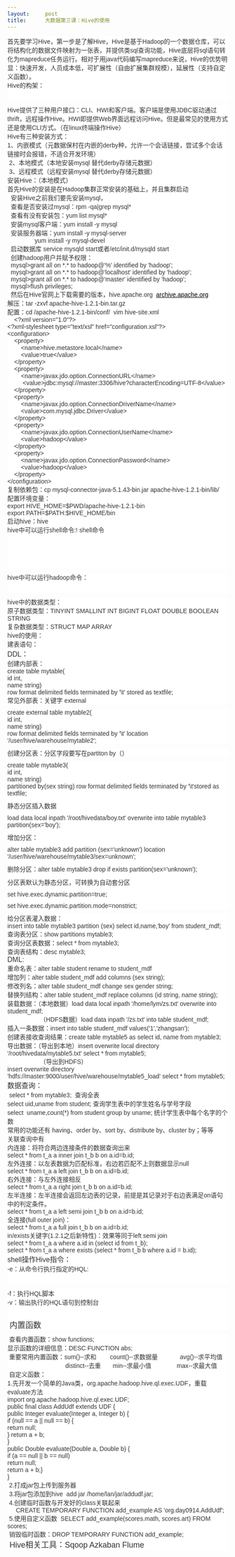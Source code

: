 ```yaml
---
layout:     post
title:      大数据第三课：Hive的使用
---
```

<div id="article_content" class="article_content clearfix csdn-tracking-statistics" data-pid="blog" data-mod="popu_307" data-dsm="post">
								            <link rel="stylesheet" href="https://csdnimg.cn/release/phoenix/template/css/ck_htmledit_views-f76675cdea.css">
						<div class="htmledit_views" id="content_views">
                <div style="margin:0px;padding:0px;color:rgb(51,51,51);font-family:Verdana, Arial, Helvetica, sans-serif;font-size:14px;background-color:rgb(255,255,255);">首先要学习Hive，第一步是了解Hive，Hive是基于Hadoop的一个数据仓库，可以将结构化的数据文件映射为一张表，并提供类sql查询功能，Hive底层将sql语句转化为mapreduce任务运行。相对于用java代码编写mapreduce来说，Hive的优势明显：快速开发，人员成本低，可扩展性（自由扩展集群规模），延展性（支持自定义函数）。</div><div style="margin:0px;padding:0px;color:rgb(51,51,51);font-family:Verdana, Arial, Helvetica, sans-serif;font-size:14px;background-color:rgb(255,255,255);">Hive的构架：</div><div style="margin:0px;padding:0px;color:rgb(51,51,51);font-family:Verdana, Arial, Helvetica, sans-serif;font-size:14px;background-color:rgb(255,255,255);"><img src="https://images2017.cnblogs.com/blog/1233200/201710/1233200-20171017205214177-782883965.png" alt="" style="margin-bottom:0px;padding:0px;border:none;max-width:800px;"><p style="margin:10px auto;"> </p></div><div style="margin:0px;padding:0px;color:rgb(51,51,51);font-family:Verdana, Arial, Helvetica, sans-serif;font-size:14px;background-color:rgb(255,255,255);"></div><div style="margin:0px;padding:0px;color:rgb(51,51,51);font-family:Verdana, Arial, Helvetica, sans-serif;font-size:14px;background-color:rgb(255,255,255);">Hive提供了三种用户接口：CLI、HWI和客户端。客户端是使用JDBC驱动通过thrift，远程操作Hive。HWI即提供Web界面远程访问Hive。但是最常见的使用方式还是使用CLI方式。（在linux终端操作Hive）</div><div style="margin:0px;padding:0px;color:rgb(51,51,51);font-family:Verdana, Arial, Helvetica, sans-serif;font-size:14px;background-color:rgb(255,255,255);">Hive有三种安装方式：</div><div style="margin:0px;padding:0px;color:rgb(51,51,51);font-family:Verdana, Arial, Helvetica, sans-serif;font-size:14px;background-color:rgb(255,255,255);">1、内嵌模式（元数据保村在内嵌的derby种，允许一个会话链接，尝试多个会话链接时会报错，不适合开发环境）</div><div style="margin:0px;padding:0px;color:rgb(51,51,51);font-family:Verdana, Arial, Helvetica, sans-serif;font-size:14px;background-color:rgb(255,255,255);"> 2、本地模式（本地安装mysql 替代derby存储元数据）</div><div style="margin:0px;padding:0px;color:rgb(51,51,51);font-family:Verdana, Arial, Helvetica, sans-serif;font-size:14px;background-color:rgb(255,255,255);"> 3、远程模式（远程安装mysql 替代derby存储元数据）</div><div style="margin:0px;padding:0px;color:rgb(51,51,51);font-family:Verdana, Arial, Helvetica, sans-serif;font-size:14px;background-color:rgb(255,255,255);">安装Hive：（本地模式）</div><div style="margin:0px;padding:0px;color:rgb(51,51,51);font-family:Verdana, Arial, Helvetica, sans-serif;font-size:14px;background-color:rgb(255,255,255);">首先Hive的安装是在Hadoop集群正常安装的基础上，并且集群启动</div><div style="margin:0px;padding:0px;color:rgb(51,51,51);font-family:Verdana, Arial, Helvetica, sans-serif;font-size:14px;background-color:rgb(255,255,255);">  安装Hive之前我们要先安装mysql，</div><div style="margin:0px;padding:0px;color:rgb(51,51,51);font-family:Verdana, Arial, Helvetica, sans-serif;font-size:14px;background-color:rgb(255,255,255);">  查看是否安装过mysql：rpm -qa|grep mysql*  </div><div style="margin:0px;padding:0px;color:rgb(51,51,51);font-family:Verdana, Arial, Helvetica, sans-serif;font-size:14px;background-color:rgb(255,255,255);">  查看有没有安装包：yum list mysql* </div><div style="margin:0px;padding:0px;color:rgb(51,51,51);font-family:Verdana, Arial, Helvetica, sans-serif;font-size:14px;background-color:rgb(255,255,255);">  安装mysql客户端：yum install -y mysql</div><div style="margin:0px;padding:0px;color:rgb(51,51,51);font-family:Verdana, Arial, Helvetica, sans-serif;font-size:14px;background-color:rgb(255,255,255);">  安装服务器端：yum install -y mysql-server </div><div style="margin:0px;padding:0px;color:rgb(51,51,51);font-family:Verdana, Arial, Helvetica, sans-serif;font-size:14px;background-color:rgb(255,255,255);">                yum install -y mysql-devel</div><div style="margin:0px;padding:0px;color:rgb(51,51,51);font-family:Verdana, Arial, Helvetica, sans-serif;font-size:14px;background-color:rgb(255,255,255);">  启动数据库 service mysqld start或者/etc/init.d/mysqld start</div><div style="margin:0px;padding:0px;color:rgb(51,51,51);font-family:Verdana, Arial, Helvetica, sans-serif;font-size:14px;background-color:rgb(255,255,255);">  创建hadoop用户并赋予权限：</div><div style="margin:0px;padding:0px;color:rgb(51,51,51);font-family:Verdana, Arial, Helvetica, sans-serif;font-size:14px;background-color:rgb(255,255,255);">  mysql&gt;grant all on *.* to hadoop@'%' identified by 'hadoop';</div><div style="margin:0px;padding:0px;color:rgb(51,51,51);font-family:Verdana, Arial, Helvetica, sans-serif;font-size:14px;background-color:rgb(255,255,255);">  mysql&gt;grant all on *.* to hadoop@'localhost' identified by 'hadoop';</div><div style="margin:0px;padding:0px;color:rgb(51,51,51);font-family:Verdana, Arial, Helvetica, sans-serif;font-size:14px;background-color:rgb(255,255,255);">  mysql&gt;grant all on *.* to hadoop@'master' identified by 'hadoop';</div><div style="margin:0px;padding:0px;color:rgb(51,51,51);font-family:Verdana, Arial, Helvetica, sans-serif;font-size:14px;background-color:rgb(255,255,255);">  mysql&gt;flush privileges;</div><div style="margin:0px;padding:0px;color:rgb(51,51,51);font-family:Verdana, Arial, Helvetica, sans-serif;font-size:14px;background-color:rgb(255,255,255);">  然后在Hive官网上下载需要的版本，hive.apache.org  <a href="http://archiv.apache.org/" rel="nofollow" style="margin:0px;padding:0px;color:rgb(0,0,0);text-decoration:underline;">archive.apache.org</a></div><div style="margin:0px;padding:0px;color:rgb(51,51,51);font-family:Verdana, Arial, Helvetica, sans-serif;font-size:14px;background-color:rgb(255,255,255);">解压：tar -zxvf apache-hive-1.2.1-bin.tar.gz</div><div style="margin:0px;padding:0px;color:rgb(51,51,51);font-family:Verdana, Arial, Helvetica, sans-serif;font-size:14px;background-color:rgb(255,255,255);">配置：cd /apache-hive-1.2.1-bin/conf/  vim hive-site.xml</div><div style="margin:0px;padding:0px;color:rgb(51,51,51);font-family:Verdana, Arial, Helvetica, sans-serif;font-size:14px;background-color:rgb(255,255,255);">    &lt;?xml version="1.0"?&gt;</div><div style="margin:0px;padding:0px;color:rgb(51,51,51);font-family:Verdana, Arial, Helvetica, sans-serif;font-size:14px;background-color:rgb(255,255,255);">&lt;?xml-stylesheet type="text/xsl" href="configuration.xsl"?&gt;</div><div style="margin:0px;padding:0px;color:rgb(51,51,51);font-family:Verdana, Arial, Helvetica, sans-serif;font-size:14px;background-color:rgb(255,255,255);">&lt;configuration&gt;</div><div style="margin:0px;padding:0px;color:rgb(51,51,51);font-family:Verdana, Arial, Helvetica, sans-serif;font-size:14px;background-color:rgb(255,255,255);">    &lt;property&gt;</div><div style="margin:0px;padding:0px;color:rgb(51,51,51);font-family:Verdana, Arial, Helvetica, sans-serif;font-size:14px;background-color:rgb(255,255,255);">        &lt;name&gt;hive.metastore.local&lt;/name&gt;</div><div style="margin:0px;padding:0px;color:rgb(51,51,51);font-family:Verdana, Arial, Helvetica, sans-serif;font-size:14px;background-color:rgb(255,255,255);">        &lt;value&gt;true&lt;/value&gt;</div><div style="margin:0px;padding:0px;color:rgb(51,51,51);font-family:Verdana, Arial, Helvetica, sans-serif;font-size:14px;background-color:rgb(255,255,255);">    &lt;/property&gt;</div><div style="margin:0px;padding:0px;color:rgb(51,51,51);font-family:Verdana, Arial, Helvetica, sans-serif;font-size:14px;background-color:rgb(255,255,255);">    &lt;property&gt;</div><div style="margin:0px;padding:0px;color:rgb(51,51,51);font-family:Verdana, Arial, Helvetica, sans-serif;font-size:14px;background-color:rgb(255,255,255);">        &lt;name&gt;javax.jdo.option.ConnectionURL&lt;/name&gt;</div><div style="margin:0px;padding:0px;color:rgb(51,51,51);font-family:Verdana, Arial, Helvetica, sans-serif;font-size:14px;background-color:rgb(255,255,255);">         &lt;value&gt;jdbc:mysql://master:3306/hive?characterEncoding=UTF-8&lt;/value&gt;</div><div style="margin:0px;padding:0px;color:rgb(51,51,51);font-family:Verdana, Arial, Helvetica, sans-serif;font-size:14px;background-color:rgb(255,255,255);">    &lt;/property&gt;</div><div style="margin:0px;padding:0px;color:rgb(51,51,51);font-family:Verdana, Arial, Helvetica, sans-serif;font-size:14px;background-color:rgb(255,255,255);">    &lt;property&gt;</div><div style="margin:0px;padding:0px;color:rgb(51,51,51);font-family:Verdana, Arial, Helvetica, sans-serif;font-size:14px;background-color:rgb(255,255,255);">        &lt;name&gt;javax.jdo.option.ConnectionDriverName&lt;/name&gt;</div><div style="margin:0px;padding:0px;color:rgb(51,51,51);font-family:Verdana, Arial, Helvetica, sans-serif;font-size:14px;background-color:rgb(255,255,255);">        &lt;value&gt;com.mysql.jdbc.Driver&lt;/value&gt;</div><div style="margin:0px;padding:0px;color:rgb(51,51,51);font-family:Verdana, Arial, Helvetica, sans-serif;font-size:14px;background-color:rgb(255,255,255);">    &lt;/property&gt;</div><div style="margin:0px;padding:0px;color:rgb(51,51,51);font-family:Verdana, Arial, Helvetica, sans-serif;font-size:14px;background-color:rgb(255,255,255);">    &lt;property&gt;</div><div style="margin:0px;padding:0px;color:rgb(51,51,51);font-family:Verdana, Arial, Helvetica, sans-serif;font-size:14px;background-color:rgb(255,255,255);">        &lt;name&gt;javax.jdo.option.ConnectionUserName&lt;/name&gt;</div><div style="margin:0px;padding:0px;color:rgb(51,51,51);font-family:Verdana, Arial, Helvetica, sans-serif;font-size:14px;background-color:rgb(255,255,255);">        &lt;value&gt;hadoop&lt;/value&gt;</div><div style="margin:0px;padding:0px;color:rgb(51,51,51);font-family:Verdana, Arial, Helvetica, sans-serif;font-size:14px;background-color:rgb(255,255,255);">    &lt;/property&gt;</div><div style="margin:0px;padding:0px;color:rgb(51,51,51);font-family:Verdana, Arial, Helvetica, sans-serif;font-size:14px;background-color:rgb(255,255,255);">    &lt;property&gt;</div><div style="margin:0px;padding:0px;color:rgb(51,51,51);font-family:Verdana, Arial, Helvetica, sans-serif;font-size:14px;background-color:rgb(255,255,255);">        &lt;name&gt;javax.jdo.option.ConnectionPassword&lt;/name&gt;</div><div style="margin:0px;padding:0px;color:rgb(51,51,51);font-family:Verdana, Arial, Helvetica, sans-serif;font-size:14px;background-color:rgb(255,255,255);">        &lt;value&gt;hadoop&lt;/value&gt;</div><div style="margin:0px;padding:0px;color:rgb(51,51,51);font-family:Verdana, Arial, Helvetica, sans-serif;font-size:14px;background-color:rgb(255,255,255);">    &lt;/property&gt;</div><div style="margin:0px;padding:0px;color:rgb(51,51,51);font-family:Verdana, Arial, Helvetica, sans-serif;font-size:14px;background-color:rgb(255,255,255);">&lt;/configuration&gt;</div><div style="margin:0px;padding:0px;color:rgb(51,51,51);font-family:Verdana, Arial, Helvetica, sans-serif;font-size:14px;background-color:rgb(255,255,255);">复制依赖包：cp mysql-connector-java-5.1.43-bin.jar apache-hive-1.2.1-bin/lib/</div><div style="margin:0px;padding:0px;color:rgb(51,51,51);font-family:Verdana, Arial, Helvetica, sans-serif;font-size:14px;background-color:rgb(255,255,255);">配置环境变量：</div><div style="margin:0px;padding:0px;color:rgb(51,51,51);font-family:Verdana, Arial, Helvetica, sans-serif;font-size:14px;background-color:rgb(255,255,255);">export HIVE_HOME=$PWD/apache-hive-1.2.1-bin</div><div style="margin:0px;padding:0px;color:rgb(51,51,51);font-family:Verdana, Arial, Helvetica, sans-serif;font-size:14px;background-color:rgb(255,255,255);">export PATH=$PATH:$HIVE_HOME/bin</div><div style="margin:0px;padding:0px;color:rgb(51,51,51);font-family:Verdana, Arial, Helvetica, sans-serif;font-size:14px;background-color:rgb(255,255,255);">启动hive：hive</div><div style="margin:0px;padding:0px;color:rgb(51,51,51);font-family:Verdana, Arial, Helvetica, sans-serif;font-size:14px;background-color:rgb(255,255,255);">hive中可以运行shell命令:! shell命令</div><div style="margin:0px;padding:0px;color:rgb(51,51,51);font-family:Verdana, Arial, Helvetica, sans-serif;font-size:14px;background-color:rgb(255,255,255);"></div><div style="margin:0px;padding:0px;color:rgb(51,51,51);font-family:Verdana, Arial, Helvetica, sans-serif;font-size:14px;background-color:rgb(255,255,255);"></div><div style="margin:0px;padding:0px;color:rgb(51,51,51);font-family:Verdana, Arial, Helvetica, sans-serif;font-size:14px;background-color:rgb(255,255,255);"> <img src="https://images2017.cnblogs.com/blog/1233200/201710/1233200-20171017205233131-1045638578.png" alt="" style="margin-bottom:0px;padding:0px;border:none;max-width:800px;"><p style="margin:10px auto;"><img src="https://images2017.cnblogs.com/blog/1233200/201710/1233200-20171017205328037-247600045.png" alt="" style="padding:0px;border:none;max-width:800px;"></p><p style="margin:10px auto;"> </p><p style="margin:10px auto;"> </p></div><div style="margin:0px;padding:0px;color:rgb(51,51,51);font-family:Verdana, Arial, Helvetica, sans-serif;font-size:14px;background-color:rgb(255,255,255);">hive中可以运行hadoop命令：</div><div style="margin:0px;padding:0px;color:rgb(51,51,51);font-family:Verdana, Arial, Helvetica, sans-serif;font-size:14px;background-color:rgb(255,255,255);"><img src="https://images2017.cnblogs.com/blog/1233200/201710/1233200-20171017205341256-973417976.png" alt="" style="margin-bottom:0px;padding:0px;border:none;max-width:800px;"><p style="margin:10px auto;"> </p></div><div style="margin:0px;padding:0px;color:rgb(51,51,51);font-family:Verdana, Arial, Helvetica, sans-serif;font-size:14px;background-color:rgb(255,255,255);"></div><div style="margin:0px;padding:0px;color:rgb(51,51,51);font-family:Verdana, Arial, Helvetica, sans-serif;font-size:14px;background-color:rgb(255,255,255);">hive中的数据类型：</div><div style="margin:0px;padding:0px;color:rgb(51,51,51);font-family:Verdana, Arial, Helvetica, sans-serif;font-size:14px;background-color:rgb(255,255,255);">原子数据类型：TINYINT SMALLINT INT BIGINT FLOAT DOUBLE BOOLEAN STRING </div><div style="margin:0px;padding:0px;color:rgb(51,51,51);font-family:Verdana, Arial, Helvetica, sans-serif;font-size:14px;background-color:rgb(255,255,255);">复杂数据类型：STRUCT MAP ARRAY </div><div style="margin:0px;padding:0px;color:rgb(51,51,51);font-family:Verdana, Arial, Helvetica, sans-serif;font-size:14px;background-color:rgb(255,255,255);">hive的使用：</div><div style="margin:0px;padding:0px;color:rgb(51,51,51);font-family:Verdana, Arial, Helvetica, sans-serif;font-size:14px;background-color:rgb(255,255,255);">建表语句：</div><div style="margin:0px;padding:0px;color:rgb(51,51,51);font-family:Verdana, Arial, Helvetica, sans-serif;font-size:14px;background-color:rgb(255,255,255);"><span style="margin:0px;padding:0px;font-size:16px;"><span style="margin:0px;padding:0px;">DDL：</span></span></div><div style="margin:0px;padding:0px;color:rgb(51,51,51);font-family:Verdana, Arial, Helvetica, sans-serif;font-size:14px;background-color:rgb(255,255,255);">创建内部表：</div><div style="margin:0px;padding:0px;color:rgb(51,51,51);font-family:Verdana, Arial, Helvetica, sans-serif;font-size:14px;background-color:rgb(255,255,255);">create table mytable(</div><div style="margin:0px;padding:0px;color:rgb(51,51,51);font-family:Verdana, Arial, Helvetica, sans-serif;font-size:14px;background-color:rgb(255,255,255);">id int, </div><div style="margin:0px;padding:0px;color:rgb(51,51,51);font-family:Verdana, Arial, Helvetica, sans-serif;font-size:14px;background-color:rgb(255,255,255);">name string) </div><div style="margin:0px;padding:0px;color:rgb(51,51,51);font-family:Verdana, Arial, Helvetica, sans-serif;font-size:14px;background-color:rgb(255,255,255);">row format delimited fields terminated by '\t' stored as textfile;</div><div style="margin:0px;padding:0px;color:rgb(51,51,51);font-family:Verdana, Arial, Helvetica, sans-serif;font-size:14px;background-color:rgb(255,255,255);">常见外部表：关键字 external</div><div style="margin:0px;padding:0px;color:rgb(51,51,51);font-family:Verdana, Arial, Helvetica, sans-serif;font-size:14px;background-color:rgb(255,255,255);"><p style="margin:10px auto;">create external table mytable2(<br style="margin:0px;padding:0px;">id int, <br style="margin:0px;padding:0px;">name string)<br style="margin:0px;padding:0px;">row format delimited fields terminated by '\t' location '/user/hive/warehouse/mytable2';</p></div><div style="margin:0px;padding:0px;color:rgb(51,51,51);font-family:Verdana, Arial, Helvetica, sans-serif;font-size:14px;background-color:rgb(255,255,255);">创建分区表：分区字段要写在partiton by（）</div><div style="margin:0px;padding:0px;color:rgb(51,51,51);font-family:Verdana, Arial, Helvetica, sans-serif;font-size:14px;background-color:rgb(255,255,255);"><p style="margin:10px auto;">create table mytable3(<br style="margin:0px;padding:0px;">id int, <br style="margin:0px;padding:0px;">name string)<br style="margin:0px;padding:0px;">partitioned by(sex string) row format delimited fields terminated by '\t'stored as textfile;</p><p style="margin:10px auto;">静态分区插入数据</p><p style="margin:10px auto;">load data local inpath '/root/hivedata/boy.txt' overwrite into table mytable3 partition(sex='boy');</p><p style="margin:10px auto;">增加分区：</p><p style="margin:10px auto;">alter table mytable3 add partition (sex='unknown') location '/user/hive/warehouse/mytable3/sex=unknown';</p><p style="margin:10px auto;">删除分区：alter table mytable3 drop if exists partition(sex='unknown');</p><p style="margin:10px auto;">分区表默认为静态分区，可转换为自动套分区</p><p style="margin:10px auto;">set hive.exec.dynamic.partition=true;</p><p style="margin:10px auto;">set hive.exec.dynamic.partition.mode=nonstrict;</p></div><div style="margin:0px;padding:0px;color:rgb(51,51,51);font-family:Verdana, Arial, Helvetica, sans-serif;font-size:14px;background-color:rgb(255,255,255);">给分区表灌入数据：</div><div style="margin:0px;padding:0px;color:rgb(51,51,51);font-family:Verdana, Arial, Helvetica, sans-serif;font-size:14px;background-color:rgb(255,255,255);">insert into table mytable3 partition (sex) select id,name,'boy' from student_mdf;</div><div style="margin:0px;padding:0px;color:rgb(51,51,51);font-family:Verdana, Arial, Helvetica, sans-serif;font-size:14px;background-color:rgb(255,255,255);">查询表分区：show partitions mytable3;</div><div style="margin:0px;padding:0px;color:rgb(51,51,51);font-family:Verdana, Arial, Helvetica, sans-serif;font-size:14px;background-color:rgb(255,255,255);">查询分区表数据：select * from mytable3;</div><div style="margin:0px;padding:0px;color:rgb(51,51,51);font-family:Verdana, Arial, Helvetica, sans-serif;font-size:14px;background-color:rgb(255,255,255);">查询表结构：desc mytable3;</div><div style="margin:0px;padding:0px;color:rgb(51,51,51);font-family:Verdana, Arial, Helvetica, sans-serif;font-size:14px;background-color:rgb(255,255,255);"><span style="margin:0px;padding:0px;"><span style="margin:0px;padding:0px;font-size:16px;">DML:</span></span></div><div style="margin:0px;padding:0px;color:rgb(51,51,51);font-family:Verdana, Arial, Helvetica, sans-serif;font-size:14px;background-color:rgb(255,255,255);">重命名表：alter table student rename to student_mdf</div><div style="margin:0px;padding:0px;color:rgb(51,51,51);font-family:Verdana, Arial, Helvetica, sans-serif;font-size:14px;background-color:rgb(255,255,255);">增加列：alter table student_mdf add columns (sex string);</div><div style="margin:0px;padding:0px;color:rgb(51,51,51);font-family:Verdana, Arial, Helvetica, sans-serif;font-size:14px;background-color:rgb(255,255,255);">修改列名：alter table student_mdf change sex gender string;</div><div style="margin:0px;padding:0px;color:rgb(51,51,51);font-family:Verdana, Arial, Helvetica, sans-serif;font-size:14px;background-color:rgb(255,255,255);">替换列结构：alter table student_mdf replace columns (id string, name string);</div><div style="margin:0px;padding:0px;color:rgb(51,51,51);font-family:Verdana, Arial, Helvetica, sans-serif;font-size:14px;background-color:rgb(255,255,255);">装载数据：（本地数据）load data local inpath '/home/lym/zs.txt' overwrite into student_mdf;</div><div style="margin:0px;padding:0px;color:rgb(51,51,51);font-family:Verdana, Arial, Helvetica, sans-serif;font-size:14px;background-color:rgb(255,255,255);">                   （HDFS数据）load data inpath '/zs.txt' into table student_mdf;</div><div style="margin:0px;padding:0px;color:rgb(51,51,51);font-family:Verdana, Arial, Helvetica, sans-serif;font-size:14px;background-color:rgb(255,255,255);">插入一条数据：insert into table student_mdf values('1','zhangsan');</div><div style="margin:0px;padding:0px;color:rgb(51,51,51);font-family:Verdana, Arial, Helvetica, sans-serif;font-size:14px;background-color:rgb(255,255,255);">创建表接收查询结果：create table mytable5 as select id, name from mytable3;</div><div style="margin:0px;padding:0px;color:rgb(51,51,51);font-family:Verdana, Arial, Helvetica, sans-serif;font-size:14px;background-color:rgb(255,255,255);">导出数据：（导出到本地）insert overwrite local directory '/root/hivedata/mytable5.txt' select * from mytable5;</div><div style="margin:0px;padding:0px;color:rgb(51,51,51);font-family:Verdana, Arial, Helvetica, sans-serif;font-size:14px;background-color:rgb(255,255,255);">                   （导出到HDFS）</div><div style="margin:0px;padding:0px;color:rgb(51,51,51);font-family:Verdana, Arial, Helvetica, sans-serif;font-size:14px;background-color:rgb(255,255,255);">insert overwrite directory 'hdfs://master:9000/user/hive/warehouse/mytable5_load' select * from mytable5;</div><div style="margin:0px;padding:0px;color:rgb(51,51,51);font-family:Verdana, Arial, Helvetica, sans-serif;font-size:14px;background-color:rgb(255,255,255);"><span style="margin:0px;padding:0px;font-size:16px;"><span style="margin:0px;padding:0px;">数据查询：</span></span></div><div style="margin:0px;padding:0px;color:rgb(51,51,51);font-family:Verdana, Arial, Helvetica, sans-serif;font-size:14px;background-color:rgb(255,255,255);"> select * from mytable3;  查询全表</div><div style="margin:0px;padding:0px;color:rgb(51,51,51);font-family:Verdana, Arial, Helvetica, sans-serif;font-size:14px;background-color:rgb(255,255,255);">select uid,uname from student; 查询学生表中的学生姓名与学号字段</div><div style="margin:0px;padding:0px;color:rgb(51,51,51);font-family:Verdana, Arial, Helvetica, sans-serif;font-size:14px;background-color:rgb(255,255,255);">select  uname,count(*) from student group by uname; 统计学生表中每个名字的个数</div><div style="margin:0px;padding:0px;color:rgb(51,51,51);font-family:Verdana, Arial, Helvetica, sans-serif;font-size:14px;background-color:rgb(255,255,255);">常用的功能还有 having、order by、sort by、distribute by、cluster by；等等</div><div style="margin:0px;padding:0px;color:rgb(51,51,51);font-family:Verdana, Arial, Helvetica, sans-serif;font-size:14px;background-color:rgb(255,255,255);">关联查询中有</div><div style="margin:0px;padding:0px;color:rgb(51,51,51);font-family:Verdana, Arial, Helvetica, sans-serif;font-size:14px;background-color:rgb(255,255,255);">内连接：将符合两边连接条件的数据查询出来</div><div style="margin:0px;padding:0px;color:rgb(51,51,51);font-family:Verdana, Arial, Helvetica, sans-serif;font-size:14px;background-color:rgb(255,255,255);">select * from t_a a inner join t_b b on a.id=b.id;</div><div style="margin:0px;padding:0px;color:rgb(51,51,51);font-family:Verdana, Arial, Helvetica, sans-serif;font-size:14px;background-color:rgb(255,255,255);">左外连接：以左表数据为匹配标准，右边若匹配不上则数据显示null</div><div style="margin:0px;padding:0px;color:rgb(51,51,51);font-family:Verdana, Arial, Helvetica, sans-serif;font-size:14px;background-color:rgb(255,255,255);">select * from t_a a left join t_b b on a.id=b.id;</div><div style="margin:0px;padding:0px;color:rgb(51,51,51);font-family:Verdana, Arial, Helvetica, sans-serif;font-size:14px;background-color:rgb(255,255,255);">右外连接：与左外连接相反</div><div style="margin:0px;padding:0px;color:rgb(51,51,51);font-family:Verdana, Arial, Helvetica, sans-serif;font-size:14px;background-color:rgb(255,255,255);">select * from t_a a right join t_b b on a.id=b.id;</div><div style="margin:0px;padding:0px;color:rgb(51,51,51);font-family:Verdana, Arial, Helvetica, sans-serif;font-size:14px;background-color:rgb(255,255,255);">左半连接：左半连接会返回左边表的记录，前提是其记录对于右边表满足on语句中的判定条件。</div><div style="margin:0px;padding:0px;color:rgb(51,51,51);font-family:Verdana, Arial, Helvetica, sans-serif;font-size:14px;background-color:rgb(255,255,255);">select * from t_a a left semi join t_b b on a.id=b.id;</div><div style="margin:0px;padding:0px;color:rgb(51,51,51);font-family:Verdana, Arial, Helvetica, sans-serif;font-size:14px;background-color:rgb(255,255,255);">全连接(full outer join)：</div><div style="margin:0px;padding:0px;color:rgb(51,51,51);font-family:Verdana, Arial, Helvetica, sans-serif;font-size:14px;background-color:rgb(255,255,255);">select * from t_a a full join t_b b on a.id=b.id;</div><div style="margin:0px;padding:0px;color:rgb(51,51,51);font-family:Verdana, Arial, Helvetica, sans-serif;font-size:14px;background-color:rgb(255,255,255);">in/exists关键字(1.2.1之后新特性)：效果等同于left semi join</div><div style="margin:0px;padding:0px;color:rgb(51,51,51);font-family:Verdana, Arial, Helvetica, sans-serif;font-size:14px;background-color:rgb(255,255,255);">select * from t_a a where a.id in (select id from t_b);</div><div style="margin:0px;padding:0px;color:rgb(51,51,51);font-family:Verdana, Arial, Helvetica, sans-serif;font-size:14px;background-color:rgb(255,255,255);">select * from t_a a where exists (select * from t_b b where a.id = b.id);</div><div style="margin:0px;padding:0px;color:rgb(51,51,51);font-family:Verdana, Arial, Helvetica, sans-serif;font-size:14px;background-color:rgb(255,255,255);"><span style="margin:0px;padding:0px;"><span style="margin:0px;padding:0px;font-size:16px;">shell操作Hive指令：</span></span></div><div style="margin:0px;padding:0px;color:rgb(51,51,51);font-family:Verdana, Arial, Helvetica, sans-serif;font-size:14px;background-color:rgb(255,255,255);"><span style="margin:0px;padding:0px;">-e：从命令行执行指定的HQL:</span></div><div style="margin:0px;padding:0px;color:rgb(51,51,51);font-family:Verdana, Arial, Helvetica, sans-serif;font-size:14px;background-color:rgb(255,255,255);"><span style="margin:0px;padding:0px;"><img src="https://images2017.cnblogs.com/blog/1233200/201710/1233200-20171017212953162-438605194.png" alt="" style="margin-bottom:0px;padding:0px;border:none;max-width:800px;"></span><p style="margin:10px auto;"> </p></div><div style="margin:0px;padding:0px;color:rgb(51,51,51);font-family:Verdana, Arial, Helvetica, sans-serif;font-size:14px;background-color:rgb(255,255,255);"><span style="margin:0px;padding:0px;">-f：执行HQL脚本</span></div><div style="margin:0px;padding:0px;color:rgb(51,51,51);font-family:Verdana, Arial, Helvetica, sans-serif;font-size:14px;background-color:rgb(255,255,255);"><span style="margin:0px;padding:0px;">-v：输出执行的HQL语句到控制台</span></div><div style="margin:0px;padding:0px;color:rgb(51,51,51);font-family:Verdana, Arial, Helvetica, sans-serif;font-size:14px;background-color:rgb(255,255,255);"><span style="margin:0px;padding:0px;"><span style="margin:0px;padding:0px;"><span style="margin:0px;padding:0px;font-size:16px;"> <img src="https://images2017.cnblogs.com/blog/1233200/201710/1233200-20171017212813537-1403384921.png" alt="" style="margin-bottom:0px;padding:0px;border:none;max-width:800px;"></span></span></span><p style="margin:10px auto;"><span style="margin:0px;padding:0px;font-size:18px;"><span style="margin:0px;padding:0px;"> 内置函数<br style="margin:0px;padding:0px;"></span></span></p></div><div style="margin:0px;padding:0px;color:rgb(51,51,51);font-family:Verdana, Arial, Helvetica, sans-serif;font-size:14px;background-color:rgb(255,255,255);"> 查看内置函数：show functions;</div><div style="margin:0px;padding:0px;color:rgb(51,51,51);font-family:Verdana, Arial, Helvetica, sans-serif;font-size:14px;background-color:rgb(255,255,255);">显示函数的详细信息：DESC FUNCTION abs;</div><div style="margin:0px;padding:0px;color:rgb(51,51,51);font-family:Verdana, Arial, Helvetica, sans-serif;font-size:14px;background-color:rgb(255,255,255);"> 重要常用内置函数：sum()--求和        count()--求数据量             avg()--求平均值</div><div style="margin:0px;padding:0px;color:rgb(51,51,51);font-family:Verdana, Arial, Helvetica, sans-serif;font-size:14px;background-color:rgb(255,255,255);"><span style="margin:0px;padding:0px;">                                  distinct--去重       min--求最小值               max--求最大值</span></div><div style="margin:0px;padding:0px;color:rgb(51,51,51);font-family:Verdana, Arial, Helvetica, sans-serif;font-size:14px;background-color:rgb(255,255,255);"> 自定义函数：</div><div style="margin:0px;padding:0px;color:rgb(51,51,51);font-family:Verdana, Arial, Helvetica, sans-serif;font-size:14px;background-color:rgb(255,255,255);">1.先开发一个简单的Java类，org.apache.hadoop.hive.ql.exec.UDF，重载evaluate方法</div><div style="margin:0px;padding:0px;color:rgb(51,51,51);font-family:Verdana, Arial, Helvetica, sans-serif;font-size:14px;background-color:rgb(255,255,255);"><span style="margin:0px;padding:0px;">import org.apache.hadoop.hive.ql.exec.UDF;</span></div><div style="margin:0px;padding:0px;color:rgb(51,51,51);font-family:Verdana, Arial, Helvetica, sans-serif;font-size:14px;background-color:rgb(255,255,255);"><span style="margin:0px;padding:0px;">public final class AddUdf extends UDF {</span></div><div style="margin:0px;padding:0px;color:rgb(51,51,51);font-family:Verdana, Arial, Helvetica, sans-serif;font-size:14px;background-color:rgb(255,255,255);"><span style="margin:0px;padding:0px;">public Integer evaluate(Integer a, Integer b) {</span></div><div style="margin:0px;padding:0px;color:rgb(51,51,51);font-family:Verdana, Arial, Helvetica, sans-serif;font-size:14px;background-color:rgb(255,255,255);"><span style="margin:0px;padding:0px;">if (null == a || null == b) {</span></div><div style="margin:0px;padding:0px;color:rgb(51,51,51);font-family:Verdana, Arial, Helvetica, sans-serif;font-size:14px;background-color:rgb(255,255,255);"><span style="margin:0px;padding:0px;">return null;</span></div><div style="margin:0px;padding:0px;color:rgb(51,51,51);font-family:Verdana, Arial, Helvetica, sans-serif;font-size:14px;background-color:rgb(255,255,255);"><span style="margin:0px;padding:0px;">} return a + b;</span></div><div style="margin:0px;padding:0px;color:rgb(51,51,51);font-family:Verdana, Arial, Helvetica, sans-serif;font-size:14px;background-color:rgb(255,255,255);"><span style="margin:0px;padding:0px;">}</span></div><div style="margin:0px;padding:0px;color:rgb(51,51,51);font-family:Verdana, Arial, Helvetica, sans-serif;font-size:14px;background-color:rgb(255,255,255);"><span style="margin:0px;padding:0px;">public Double evaluate(Double a, Double b) {</span></div><div style="margin:0px;padding:0px;color:rgb(51,51,51);font-family:Verdana, Arial, Helvetica, sans-serif;font-size:14px;background-color:rgb(255,255,255);"><span style="margin:0px;padding:0px;">if (a == null || b == null)</span></div><div style="margin:0px;padding:0px;color:rgb(51,51,51);font-family:Verdana, Arial, Helvetica, sans-serif;font-size:14px;background-color:rgb(255,255,255);"><span style="margin:0px;padding:0px;">return null;</span></div><div style="margin:0px;padding:0px;color:rgb(51,51,51);font-family:Verdana, Arial, Helvetica, sans-serif;font-size:14px;background-color:rgb(255,255,255);"><span style="margin:0px;padding:0px;">return a + b;}</span></div><div style="margin:0px;padding:0px;color:rgb(51,51,51);font-family:Verdana, Arial, Helvetica, sans-serif;font-size:14px;background-color:rgb(255,255,255);"><span style="margin:0px;padding:0px;"><span style="margin:0px;padding:0px;"></span>}</span></div><div style="margin:0px;padding:0px;color:rgb(51,51,51);font-family:Verdana, Arial, Helvetica, sans-serif;font-size:14px;background-color:rgb(255,255,255);"> 2.打成jar包上传到服务器</div><div style="margin:0px;padding:0px;color:rgb(51,51,51);font-family:Verdana, Arial, Helvetica, sans-serif;font-size:14px;background-color:rgb(255,255,255);"> 3.将jar包添加到hive  add jar /home/lan/jar/addudf.jar;</div><div style="margin:0px;padding:0px;color:rgb(51,51,51);font-family:Verdana, Arial, Helvetica, sans-serif;font-size:14px;background-color:rgb(255,255,255);"> 4.创建临时函数与开发好的class关联起来 </div><div style="margin:0px;padding:0px;color:rgb(51,51,51);font-family:Verdana, Arial, Helvetica, sans-serif;font-size:14px;background-color:rgb(255,255,255);">     CREATE TEMPORARY FUNCTION add_example AS 'org.day0914.AddUdf';</div><div style="margin:0px;padding:0px;color:rgb(51,51,51);font-family:Verdana, Arial, Helvetica, sans-serif;font-size:14px;background-color:rgb(255,255,255);"> 5.使用自定义函数  SELECT add_example(scores.math, scores.art) FROM scores;</div><div style="margin:0px;padding:0px;color:rgb(51,51,51);font-family:Verdana, Arial, Helvetica, sans-serif;font-size:14px;background-color:rgb(255,255,255);"> 销毁临时函数：DROP TEMPORARY FUNCTION add_example;</div><div style="margin:0px;padding:0px;color:rgb(51,51,51);font-family:Verdana, Arial, Helvetica, sans-serif;font-size:14px;background-color:rgb(255,255,255);"><span style="margin:0px;padding:0px;"><span style="margin:0px;padding:0px;font-size:18px;"> Hive相关工具：Sqoop Azkaban Flume</span></span></div>            </div>
                </div>
